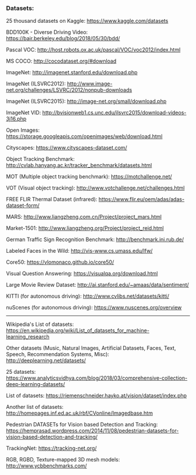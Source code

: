 

### Datasets:

25 thousand datasets on Kaggle: https://www.kaggle.com/datasets

BDD100K - Diverse Driving Video: https://bair.berkeley.edu/blog/2018/05/30/bdd/

Pascal VOC: http://host.robots.ox.ac.uk/pascal/VOC/voc2012/index.html

MS COCO: http://cocodataset.org/#download

ImageNet: http://imagenet.stanford.edu/download.php

ImageNet (ILSVRC2012): http://www.image-net.org/challenges/LSVRC/2012/nonpub-downloads

ImageNet (ILSVRC2015): http://image-net.org/small/download.php

ImageNet VID: http://bvisionweb1.cs.unc.edu/ilsvrc2015/download-videos-3j16.php

Open Images: https://storage.googleapis.com/openimages/web/download.html

Cityscapes: https://www.cityscapes-dataset.com/

Object Tracking Benchmark: http://cvlab.hanyang.ac.kr/tracker_benchmark/datasets.html

MOT (Multiple object tracking benchmark): https://motchallenge.net/

VOT (Visual object tracking): http://www.votchallenge.net/challenges.html

FREE FLIR Thermal Dataset (infrared): https://www.flir.eu/oem/adas/adas-dataset-form/

MARS: http://www.liangzheng.com.cn/Project/project_mars.html

Market-1501: http://www.liangzheng.org/Project/project_reid.html

German Traffic Sign Recognition Benchmark: http://benchmark.ini.rub.de/

Labeled Faces in the Wild: http://vis-www.cs.umass.edu/lfw/

Core50: https://vlomonaco.github.io/core50/

Visual Question Answering: https://visualqa.org/download.html

Large Movie Review Dataset: http://ai.stanford.edu/~amaas/data/sentiment/

KITTI (for autonomous driving): http://www.cvlibs.net/datasets/kitti/

nuScenes (for autonomous driving): https://www.nuscenes.org/overview

----

Wikipedia's List of datasets: https://en.wikipedia.org/wiki/List_of_datasets_for_machine-learning_research

Other datasets (Music, Natural Images, Artificial Datasets, Faces, Text, Speech, Recommendation Systems, Misc): http://deeplearning.net/datasets/

25 datasets: https://www.analyticsvidhya.com/blog/2018/03/comprehensive-collection-deep-learning-datasets/

List of datasets: https://riemenschneider.hayko.at/vision/dataset/index.php

Another list of datasets: http://homepages.inf.ed.ac.uk/rbf/CVonline/Imagedbase.htm

Pedestrian DATASETs for Vision based Detection and Tracking: https://hemprasad.wordpress.com/2014/11/08/pedestrian-datasets-for-vision-based-detection-and-tracking/

TrackingNet: https://tracking-net.org/

RGB, RGBD, Texture-mapped 3D mesh models: http://www.ycbbenchmarks.com/